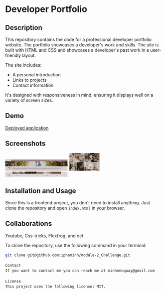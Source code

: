 # Developer Portfolio

## Description

This repository contains the code for a professional developer portfolio website. The portfolio showcases a developer's work and skills. The site is built with HTML and CSS and showcases a developer's past work in a user-friendly layout.

The site includes:
- A personal introduction
- Links to projects
- Contact information

It's designed with responsiveness in mind, ensuring it displays well on a variety of screen sizes.

## Demo

[Deployed application](https://iphaminh.github.io/module-2_Challenge/)

## Screenshots

<img src="assets/images/Screen%20Shot%201.png" width="200"/>
<img src="assets/images/Screen%20Shot%202.png" width="100"/>
<img src="assets/images/Screen%20Shot%203.png" width="200"/>

## Installation and Usage

Since this is a frontend project, you don't need to install anything. Just clone the repository and open `index.html` in your browser.

## Collaborations
Youtube, Css-tricks, Flexfrog, and ect

To clone the repository, use the following command in your terminal:

```bash
git clone git@github.com:iphaminh/module-2_Challenge.git

Contact
If you want to contact me you can reach me at minhmeoquay@gmail.com

License
This project uses the following license: MIT.
